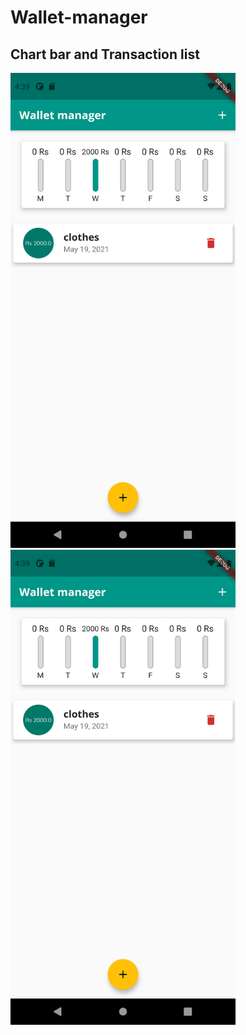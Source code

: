 # Wallet-manager

## Chart bar and Transaction list
<img width="360" img height="760" src="https://raw.githubusercontent.com/am-aakash/Repositories-helper/main/wallet-manager1.png">
<img width="360" img height="760" src="https://raw.githubusercontent.com/am-aakash/Repositories-helper/main/wallet-manager1.png">
